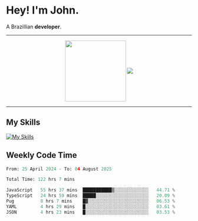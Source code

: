 # Hey! I'm John.

A Brazillian **developer**.

---

<p align="center">
  <img align="center" src="https://github-readme-stats.vercel.app/api?username=joaoiacillo&show_icons=true&locale=en" height="165" />
  <img align="center" src="https://github-readme-stats.vercel.app/api/top-langs/?username=anuraghazra&layout=compact" />
</p>

---

## My Skills

[![My Skills](https://skillicons.dev/icons?i=js,html,css,bootstrap,py,mysql,bash,linux,git,github,vscode,gamemakerstudio)](https://skillicons.dev)

## Weekly Code Time

<!--START_SECTION:waka-->

```python
From: 25 April 2024 - To: 04 August 2025

Total Time: 122 hrs 7 mins

JavaScript   55 hrs 37 mins  ███████████▒░░░░░░░░░░░░░   44.71 %
TypeScript   24 hrs 59 mins  █████░░░░░░░░░░░░░░░░░░░░   20.09 %
Pug          8 hrs 7 mins    █▓░░░░░░░░░░░░░░░░░░░░░░░   06.53 %
YAML         4 hrs 29 mins   █░░░░░░░░░░░░░░░░░░░░░░░░   03.61 %
JSON         4 hrs 23 mins   █░░░░░░░░░░░░░░░░░░░░░░░░   03.53 %
```

<!--END_SECTION:waka-->
